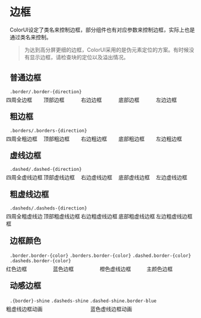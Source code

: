 <div class="mp-cu-doc-theme-content">

# 边框

ColorUI设定了类名来控制边框，部分组件也有对应参数来控制边框，实际上也是通过类名来控制。

>为达到高分屏更细的边框，ColorUI采用的是伪元素定位的方案。有时候没有显示边框，请检查块的定位以及溢出情况。


## 普通边框

`.border/.border-{direction}`

<div class="radius text-center" style="display: flex; margin: -10px; width: 100%;">
    <div class="p-3" style="width: 45%;">
        <div class="border p-3">四周全边框</div>
    </div>
    <div class="p-3" style="width: 45%;">
        <div class="border-top p-3">顶部边框</div>
    </div>
    <div class="p-3" style="width: 45%;">
        <div class="border-right p-3">右边边框</div>
    </div>
    <div class="p-3" style="width: 45%;">
        <div class="border-bottom p-3">底部边框</div>
    </div>
    <div class="p-3" style="width: 45%;">
        <div class="border-left p-3">左边边框</div>
    </div>
</div>


## 粗边框

`.borders/.borders-{direction}`

<div class="radius text-center" style="display: flex; margin: -10px; width: 100%;">
    <div class="p-3" style="width: 45%;">
        <div class="borders p-3">四周全粗边框</div>
    </div>
    <div class="p-3" style="width: 45%;">
        <div class="borders-top p-3">顶部粗边框</div>
    </div>
    <div class="p-3" style="width: 45%;">
        <div class="borders-right p-3">右边粗边框</div>
    </div>
    <div class="p-3" style="width: 45%;">
        <div class="borders-bottom p-3">底部粗边框</div>
    </div>
    <div class="p-3" style="width: 45%;">
        <div class="borders-left p-3">左边粗边框</div>
    </div>
</div>


## 虚线边框

`.dashed/.dashed-{direction}`

<div class="radius text-center" style="display: flex; margin: -10px; width: 100%;">
    <div class="p-3" style="width: 45%;">
        <div class="dashed p-3">四周全虚线边框</div>
    </div>
    <div class="p-3" style="width: 45%;">
        <div class="dashed-top p-3">顶部虚线边框</div>
    </div>
    <div class="p-3" style="width: 45%;">
        <div class="dashed-right p-3">右边虚线边框</div>
    </div>
    <div class="p-3" style="width: 45%;">
        <div class="dashed-bottom p-3">底部虚线边框</div>
    </div>
    <div class="p-3" style="width: 45%;">
        <div class="dashed-left p-3">左边虚线边框</div>
    </div>
</div>


## 粗虚线边框

`.dasheds/.dasheds-{direction}`

<div class="radius text-center" style="display: flex; margin: -10px; width: 100%;">
    <div class="p-3" style="width: 45%;">
        <div class="dasheds p-3">四周全粗虚线边框</div>
    </div>
    <div class="p-3" style="width: 45%;">
        <div class="dasheds-top p-3">顶部粗虚线边框</div>
    </div>
    <div class="p-3" style="width: 45%;">
        <div class="dasheds-right p-3">右边粗虚线边框</div>
    </div>
    <div class="p-3" style="width: 45%;">
        <div class="dasheds-bottom p-3">底部粗虚线边框</div>
    </div>
    <div class="p-3" style="width: 45%;">
        <div class="dasheds-left p-3">左边粗虚线边框</div>
    </div>
</div>

## 边框颜色

`.border.border-{color}` `.borders.border-{color}` `.dashed.border-{color}` `.dasheds.border-{color}`

<div class="radius text-center" style="display: flex; margin: -10px; width: 100%;">
    <div class="p-3" style="width: 45%;">
        <div class="border border-red p-3">红色边框</div>
    </div>
    <div class="p-3" style="width: 45%;">
        <div class="borders border-blue p-3">蓝色边框</div>
    </div>
    <div class="p-3" style="width: 45%;">
        <div class="dasheds border-orange p-3">橙色虚线边框</div>
    </div>
    <div class="p-3" style="width: 45%;">
        <div class="borders main-a-border p-3">主颜色边框</div>
    </div>
</div>


## 动感边框

`.{border}-shine` `.dasheds-shine` `.dashed-shine.border-blue`

<div class="radius text-center" style="display: flex; margin: -10px; width: 100%;">
    <div class="p-3" style="width: 45%;">
        <div class="dasheds-shine p-3">粗虚线边框动画</div>
    </div>
    <div class="p-3" style="width: 45%;">
        <div class="dashed-shine border-blue p-3">蓝色虚线边框动画</div>
    </div>
</div>

</div>